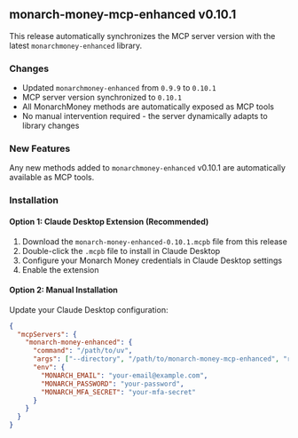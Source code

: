 ## monarch-money-mcp-enhanced v0.10.1

This release automatically synchronizes the MCP server version with the latest `monarchmoney-enhanced` library.

### Changes
- Updated `monarchmoney-enhanced` from `0.9.9` to `0.10.1`
- MCP server version synchronized to `0.10.1`
- All MonarchMoney methods are automatically exposed as MCP tools
- No manual intervention required - the server dynamically adapts to library changes

### New Features
Any new methods added to `monarchmoney-enhanced` v0.10.1 are automatically available as MCP tools.

### Installation

#### Option 1: Claude Desktop Extension (Recommended)
1. Download the `monarch-money-enhanced-0.10.1.mcpb` file from this release
2. Double-click the `.mcpb` file to install in Claude Desktop
3. Configure your Monarch Money credentials in Claude Desktop settings
4. Enable the extension

#### Option 2: Manual Installation  
Update your Claude Desktop configuration:
```json
{
  "mcpServers": {
    "monarch-money-enhanced": {
      "command": "/path/to/uv",
      "args": ["--directory", "/path/to/monarch-money-mcp-enhanced", "run", "python", "server.py"],
      "env": {
        "MONARCH_EMAIL": "your-email@example.com",
        "MONARCH_PASSWORD": "your-password",
        "MONARCH_MFA_SECRET": "your-mfa-secret"
      }
    }
  }
}
```
